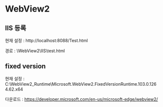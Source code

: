 # WebView2

## IIS 등록

현재 설정 : http://localhost:8088/Test.html

경로 : \WebView2\IIS\test.html


## fixed version

현재 설정 : C:\WebView2_Runtime\Microsoft.WebView2.FixedVersionRuntime.103.0.1264.62.x64

다운로드 : https://developer.microsoft.com/en-us/microsoft-edge/webview2/
